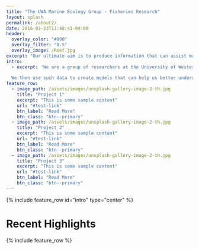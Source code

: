 ```yaml
---
title: "The UWA Marine Ecology Group - Fisheries Research"
layout: splash
permalink: /about2/
date: 2016-03-23T11:48:41-04:00
header:
  overlay_color: "#000"
  overlay_filter: "0.5"
  overlay_image: /Reef.jpg
excerpt: "Our ultimate aim is to produce information that can assist managers and decision makers in their quest for more sustainable marine ecosystems."
intro: 
  - excerpt: 'We are a group of researchers at the University of Western Australia, dedicated to better understanding fish assemblages and lobster populations mainly along the coast of Western Australia, although our work extends to other areas of the Pacific such as New Caledonia and Fiji. Our main focus is in the use of stereo-video techniques to survey marine benthic and pelagic systems, gathering very precise data on fish abundance, population size structure and habitat associations of a variety of species, from site attached pomacentrids to pelagic scombrids. 
  
  We then use such data to create models that can help us better understand community structure and ecological relationships, and assess impacts of resource use and protection measures. The group has also created strong links with both government and non-government organisations to broaden the spectrum of action of our activities. We now use camera systems on lobster traps and work with lobster fishermen to assist in monitoring abundance, size structure and reproductive capacity of lobster stocks in Western Australia.'
feature_row:
  - image_path: /assets/images/unsplash-gallery-image-2-th.jpg
    title: "Project 1"
    excerpt: "This is some sample content"
    url: "#test-link"
    btn_label: "Read More"
    btn_class: "btn--primary"
  - image_path: /assets/images/unsplash-gallery-image-2-th.jpg
    title: "Project 2"
    excerpt: "This is some sample content"
    url: "#test-link"
    btn_label: "Read More"
    btn_class: "btn--primary"
  - image_path: /assets/images/unsplash-gallery-image-2-th.jpg
    title: "Project 3"
    excerpt: "This is some sample content"
    url: "#test-link"
    btn_label: "Read More"
    btn_class: "btn--primary"
---
```


{% include feature_row id="intro" type="center" %}


# Recent Highlights
{% include feature_row %}
